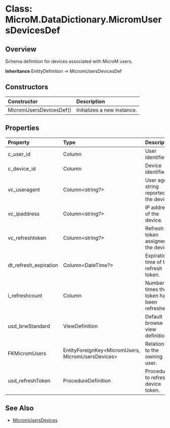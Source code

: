 ﻿# Class: MicroM.DataDictionary.MicromUsersDevicesDef
## Overview
Schema definition for devices associated with MicroM users.

**Inheritance**
EntityDefinition -> MicromUsersDevicesDef

## Constructors
| Constructor | Description |
|:------------|:-------------|
| MicromUsersDevicesDef() | Initializes a new instance. |

## Properties
| Property | Type | Description |
|:------------|:-------------|:-------------|
| c_user_id | Column<string> | User identifier. |
| c_device_id | Column<string> | Device identifier. |
| vc_useragent | Column<string?> | User agent string reported by the device. |
| vc_ipaddress | Column<string?> | IP address of the device. |
| vc_refreshtoken | Column<string?> | Refresh token assigned to the device. |
| dt_refresh_expiration | Column<DateTime?> | Expiration time of the refresh token. |
| i_refreshcount | Column<int> | Number of times the token has been refreshed. |
| usd_brwStandard | ViewDefinition | Default browse view definition. |
| FKMicromUsers | EntityForeignKey<MicromUsers, MicromUsersDevices> | Relationship to the owning user. |
| usd_refreshToken | ProcedureDefinition | Procedure to refresh a device token. |

## See Also
- [MicromUsersDevices](../MicromUsersDevices/index.md)
